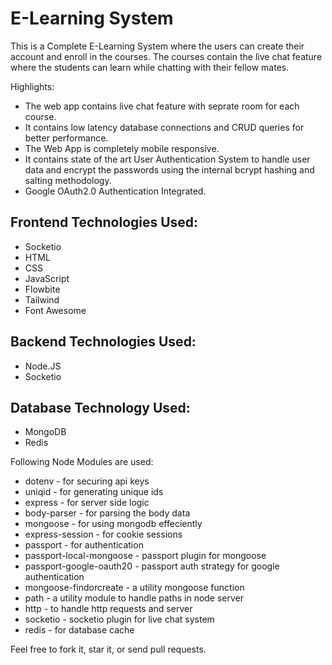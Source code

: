 # E-Learning System

This is a Complete E-Learning System where the users can create their account and enroll in the courses. The courses contain the live chat feature where the students can learn while chatting with their fellow mates.

Highlights:
- The web app contains live chat feature with seprate room for each course.
- It contains low latency database connections and CRUD queries for better performance.
- The Web App is completely mobile responsive.
- It contains state of the art User Authentication System to handle user data and encrypt the passwords using the internal bcrypt hashing and salting methodology.
- Google OAuth2.0 Authentication Integrated.

## Frontend Technologies Used:
- Socketio
- HTML
- CSS
- JavaScript
- Flowbite
- Tailwind
- Font Awesome

## Backend Technologies Used:
- Node.JS
- Socketio

## Database Technology Used:
- MongoDB
- Redis

Following Node Modules are used:
- dotenv - for securing api keys
- uniqid - for generating unique ids
- express - for server side logic
- body-parser - for parsing the body data
- mongoose - for using mongodb effeciently
- express-session - for cookie sessions
- passport - for authentication
- passport-local-mongoose - passport plugin for mongoose
- passport-google-oauth20 - passport auth strategy for google authentication
- mongoose-findorcreate - a utility mongoose function
- path - a utility module to handle paths in node server
- http - to handle http requests and server
- socketio - socketio plugin for live chat system
- redis - for database cache

Feel free to fork it, star it, or send pull requests.
